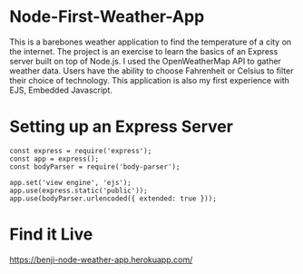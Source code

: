 # Node-First-Weather-App

This is a barebones weather application to find the temperature of a city on the internet. The project is an exercise to learn the basics of an Express server built on top of Node.js. I used the OpenWeatherMap API to gather weather data. Users have the ability to choose Fahrenheit or Celsius to filter their choice of technology. This application is also my first experience with EJS, Embedded Javascript. 

# Setting up an Express Server
``` 
const express = require('express');
const app = express();
const bodyParser = require('body-parser');

app.set('view engine', 'ejs');
app.use(express.static('public'));
app.use(bodyParser.urlencoded({ extended: true }));

```
# Find it Live
https://benji-node-weather-app.herokuapp.com/
